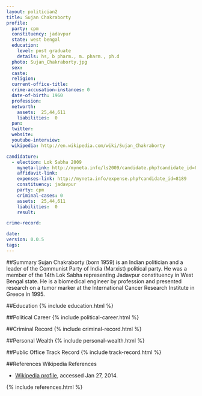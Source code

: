 ```yaml
---
layout: politician2
title: Sujan Chakraborty
profile: 
  party: cpm
  constituency: jadavpur
  state: west bengal
  education: 
    level: post graduate
    details: hs, b pharm., m. pharm., ph.d
  photo: Sujan_Chakraborty.jpg
  sex: 
  caste: 
  religion: 
  current-office-title: 
  crime-accusation-instances: 0
  date-of-birth: 1960
  profession: 
  networth: 
    assets:  25,44,611
    liabilities:  0
  pan: 
  twitter: 
  website: 
  youtube-interview: 
  wikipedia: http://en.wikipedia.com/wiki/Sujan_Chakraborty

candidature: 
  - election: Lok Sabha 2009
    myneta-link: http://myneta.info/ls2009/candidate.php?candidate_id=8189
    affidavit-link: 
    expenses-link: http://myneta.info/expense.php?candidate_id=8189
    constituency: jadavpur 
    party: cpm
    criminal-cases: 0
    assets:  25,44,611
    liabilities:  0
    result:  

crime-record: 

date: 
version: 0.0.5
tags: 
---
```

##Summary
Sujan Chakraborty (born 1959) is an Indian politician and a leader of the Communist Party of India (Marxist) political party. He was a member of the 14th Lok Sabha representing Jadavpur constituency in West Bengal state. He is a biomedical engineer by profession and presented research on a tumor marker at the International Cancer Research Institute in Greece in 1995.




##Education
{% include education.html %}


##Political Career
{% include political-career.html %}


##Criminal Record
{% include criminal-record.html %}


##Personal Wealth
{% include personal-wealth.html %}


##Public Office Track Record
{% include track-record.html %}


##References
Wikipedia References
- [Wikipedia profile]({{page.profile.wikipedia}}), accessed Jan 27, 2014.



{% include references.html %}
